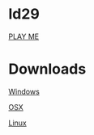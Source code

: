 ld29
====
[PLAY ME](http://9volt.github.io/ld29/)


Downloads
=========
[Windows](https://github.com/9volt/ld29/blob/master/bin/Windows.zip?raw=true)

[OSX](https://github.com/9volt/ld29/blob/master/bin/OSX.zip?raw=true)

[Linux](https://github.com/9volt/ld29/blob/master/bin/Linux.zip?raw=true)
